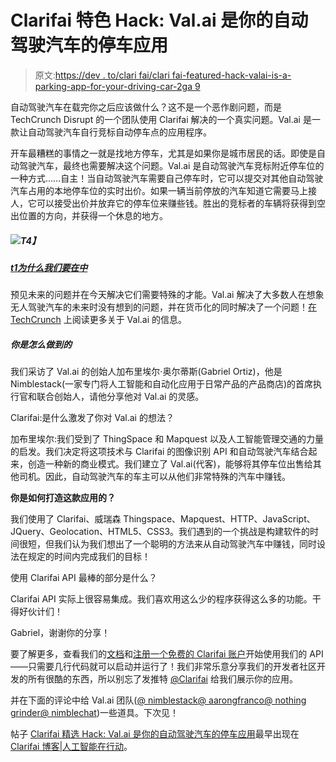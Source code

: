 # Clarifai 特色 Hack: Val.ai 是你的自动驾驶汽车的停车应用

> 原文:[https://dev . to/clari fai/clari fai-featured-hack-valai-is-a-parking-app-for-your-driving-car-2ga 9](https://dev.to/clarifai/clarifai-featured-hack-valai-is-a-parking-app-for-your-self-driving-car-2ga9)

自动驾驶汽车在载完你之后应该做什么？这不是一个恶作剧问题，而是 TechCrunch Disrupt 的一个团队使用 Clarifai 解决的一个真实问题。Val.ai 是一款让自动驾驶汽车自行竞标自动停车点的应用程序。

开车最糟糕的事情之一就是找地方停车，尤其是如果你是城市居民的话。即使是自动驾驶汽车，最终也需要解决这个问题。Val.ai 是自动驾驶汽车竞标附近停车位的一种方式……自主！当自动驾驶汽车需要自己停车时，它可以提交对其他自动驾驶汽车占用的本地停车位的实时出价。如果一辆当前停放的汽车知道它需要马上接人，它可以接受出价并放弃它的停车位来赚些钱。胜出的竞标者的车辆将获得到空出位置的方向，并获得一个休息的地方。

##### **![](../Images/0782685639e95475d8265d2f6ab3978b.png)T4】**

##### [t1**为什么我们要在**中](#why-we%C2%A0%E2%9D%A4%C2%A0it)

预见未来的问题并在今天解决它们需要特殊的才能。Val.ai 解决了大多数人在想象无人驾驶汽车的未来时没有想到的问题，并在货币化的同时解决了一个问题！[在 TechCrunch](https://techcrunch.com/2017/05/14/self-parking-vehicle/) 上阅读更多关于 Val.ai 的信息。

##### [](#how-you-do-it)**你是怎么做到的**

我们采访了 Val.ai 的创始人加布里埃尔·奥尔蒂斯(Gabriel Ortiz)，他是 Nimblestack(一家专门将人工智能和自动化应用于日常产品的产品商店)的首席执行官和联合创始人，请他分享他对 Val.ai 的灵感。

Clarifai:是什么激发了你对 Val.ai 的想法？

加布里埃尔:我们受到了 ThingSpace 和 Mapquest 以及人工智能管理交通的力量的启发。我们决定将这项技术与 Clarifai 的图像识别 API 和自动驾驶汽车结合起来，创造一种新的商业模式。我们建立了 Val.ai(代客)，能够将其停车位出售给其他司机。因此，自动驾驶汽车的车主可以从他们非常特殊的汽车中赚钱。

**你是如何打造这款应用的？**

我们使用了 Clarifai、威瑞森 Thingspace、Mapquest、HTTP、JavaScript、JQuery、Geolocation、HTML5、CSS3。我们遇到的一个挑战是构建软件的时间很短，但我们认为我们想出了一个聪明的方法来从自动驾驶汽车中赚钱，同时设法在规定的时间内完成我们的目标！

使用 Clarifai API 最棒的部分是什么？

Clarifai API 实际上很容易集成。我们喜欢用这么少的程序获得这么多的功能。干得好伙计们！

Gabriel，谢谢你的分享！

要了解更多，查看我们的[文档](https://developer.clarifai.com/docs/)和[注册一个免费的 Clarifai 账户](https://developer.clarifai.com/signup/)开始使用我们的 API——只需要几行代码就可以启动并运行了！我们非常乐意分享我们的开发者社区开发的所有很酷的东西，所以别忘了发推特 [@Clarifai](https://www.twitter.com/Clarifai) 给我们展示你的应用。

并在下面的评论中给 Val.ai 团队([@ nimblestack](https://twitter.com/nimblestack)[@ aarongfranco](https://twitter.com/aarongfranco)[@ nothing grinder](https://twitter.com/nothinggrinder)[@ nimblechat](https://twitter.com/nimblechat))一些道具。下次见！

帖子 [Clarifai 精选 Hack: Val.ai 是你的自动驾驶汽车的停车应用](https://blog.clarifai.com/val-ai-is-a-parking-app-for-your-self-driving-car/)最早出现在 [Clarifai 博客|人工智能在行动](https://blog.clarifai.com)。